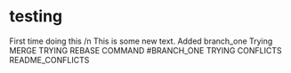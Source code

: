 # testing
First time doing this /n
This is some new text.
Added branch_one
Trying MERGE
TRYING REBASE COMMAND #BRANCH_ONE
TRYING CONFLICTS README_CONFLICTS
